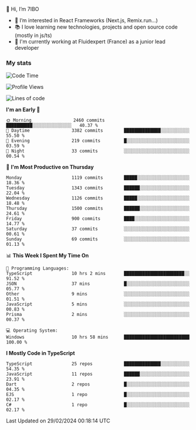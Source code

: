 👋 Hi, I’m 7IBO

- 👀 I’m interested in React Frameworks (Next.js, Remix.run...)
- 📚 I love learning new technologies, projects and open source code (mostly in js/ts)
- 💼 I'm currently working at Fluidexpert (France) as a junior lead developer

### My stats
<!--START_SECTION:waka-->
![Code Time](http://img.shields.io/badge/Code%20Time-513%20hrs%204%20mins-blue)

![Profile Views](http://img.shields.io/badge/Profile%20Views-6-blue)

![Lines of code](https://img.shields.io/badge/From%20Hello%20World%20I%27ve%20Written-7.2%20million%20lines%20of%20code-blue)

**I'm an Early 🐤** 

```text
🌞 Morning                2460 commits        ██████████░░░░░░░░░░░░░░░   40.37 % 
🌆 Daytime                3382 commits        ██████████████░░░░░░░░░░░   55.50 % 
🌃 Evening                219 commits         █░░░░░░░░░░░░░░░░░░░░░░░░   03.59 % 
🌙 Night                  33 commits          ░░░░░░░░░░░░░░░░░░░░░░░░░   00.54 % 
```
📅 **I'm Most Productive on Thursday** 

```text
Monday                   1119 commits        █████░░░░░░░░░░░░░░░░░░░░   18.36 % 
Tuesday                  1343 commits        ██████░░░░░░░░░░░░░░░░░░░   22.04 % 
Wednesday                1126 commits        █████░░░░░░░░░░░░░░░░░░░░   18.48 % 
Thursday                 1500 commits        ██████░░░░░░░░░░░░░░░░░░░   24.61 % 
Friday                   900 commits         ████░░░░░░░░░░░░░░░░░░░░░   14.77 % 
Saturday                 37 commits          ░░░░░░░░░░░░░░░░░░░░░░░░░   00.61 % 
Sunday                   69 commits          ░░░░░░░░░░░░░░░░░░░░░░░░░   01.13 % 
```


📊 **This Week I Spent My Time On** 

```text
💬 Programming Languages: 
TypeScript               10 hrs 2 mins       ███████████████████████░░   91.52 % 
JSON                     37 mins             █░░░░░░░░░░░░░░░░░░░░░░░░   05.77 % 
Other                    9 mins              ░░░░░░░░░░░░░░░░░░░░░░░░░   01.51 % 
JavaScript               5 mins              ░░░░░░░░░░░░░░░░░░░░░░░░░   00.83 % 
Prisma                   2 mins              ░░░░░░░░░░░░░░░░░░░░░░░░░   00.37 % 

💻 Operating System: 
Windows                  10 hrs 58 mins      █████████████████████████   100.00 % 
```

**I Mostly Code in TypeScript** 

```text
TypeScript               25 repos            ██████████████░░░░░░░░░░░   54.35 % 
JavaScript               11 repos            ██████░░░░░░░░░░░░░░░░░░░   23.91 % 
Dart                     2 repos             █░░░░░░░░░░░░░░░░░░░░░░░░   04.35 % 
EJS                      1 repo              █░░░░░░░░░░░░░░░░░░░░░░░░   02.17 % 
C#                       1 repo              █░░░░░░░░░░░░░░░░░░░░░░░░   02.17 % 
```




 Last Updated on 29/02/2024 00:18:14 UTC
<!--END_SECTION:waka-->
